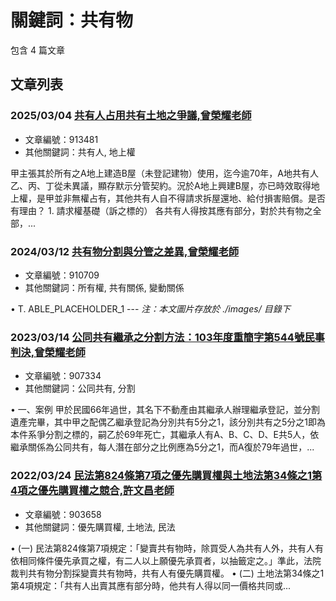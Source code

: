 # 關鍵詞：共有物

包含 4 篇文章

## 文章列表

### 2025/03/04 [共有人占用共有土地之爭議,曾榮耀老師](../../articles/913481_%E5%85%B1%E6%9C%89%E4%BA%BA%E5%8D%A0%E7%94%A8%E5%85%B1%E6%9C%89%E5%9C%9F%E5%9C%B0%E4%B9%8B%E7%88%AD%E8%AD%B0%2C%E6%9B%BE%E6%A6%AE%E8%80%80%E8%80%81%E5%B8%AB.md)
- 文章編號：913481
- 其他關鍵詞：共有人, 地上權

甲主張其於所有之A地上建造B屋（未登記建物）使用，迄今逾70年，A地共有人乙、丙、丁從未異議，顯存默示分管契約。況於A地上興建B屋，亦已時效取得地上權，是甲並非無權占有，其他共有人自不得請求拆屋還地、給付損害賠償。是否有理由？ 1. 請求權基礎（訴之標的） 各共有人得按其應有部分，對於共有物之全部，...

### 2024/03/12 [共有物分割與分管之差異,曾榮耀老師](../../articles/910709_%E5%85%B1%E6%9C%89%E7%89%A9%E5%88%86%E5%89%B2%E8%88%87%E5%88%86%E7%AE%A1%E4%B9%8B%E5%B7%AE%E7%95%B0%2C%E6%9B%BE%E6%A6%AE%E8%80%80%E8%80%81%E5%B8%AB.md)
- 文章編號：910709
- 其他關鍵詞：所有權, 共有關係, 變動關係

• T. ABLE_PLACEHOLDER_1 --- *注：本文圖片存放於 ./images/ 目錄下*

### 2023/03/14 [公同共有繼承之分割方法：103年度重簡字第544號民事判決,曾榮耀老師](../../articles/907334_%E5%85%AC%E5%90%8C%E5%85%B1%E6%9C%89%E7%B9%BC%E6%89%BF%E4%B9%8B%E5%88%86%E5%89%B2%E6%96%B9%E6%B3%95%EF%BC%9A103%E5%B9%B4%E5%BA%A6%E9%87%8D%E7%B0%A1%E5%AD%97%E7%AC%AC544%E8%99%9F%E6%B0%91%E4%BA%8B%E5%88%A4%E6%B1%BA%2C%E6%9B%BE%E6%A6%AE%E8%80%80%E8%80%81%E5%B8%AB.md)
- 文章編號：907334
- 其他關鍵詞：公同共有, 分割

• 一、案例 甲於民國66年過世，其名下不動產由其繼承人辦理繼承登記，並分割遺產完畢，其中甲之配偶乙繼承登記為分別共有5分之1，該分別共有之5分之1即為本件系爭分割之標的，嗣乙於69年死亡，其繼承人有A、B、C、D、E共5人，依繼承關係為公同共有，每人潛在部分之比例應為5分之1，而A復於79年過世，...

### 2022/03/24 [民法第824條第7項之優先購買權與土地法第34條之1第4項之優先購買權之競合,許文昌老師](../../articles/903658_%E6%B0%91%E6%B3%95%E7%AC%AC824%E6%A2%9D%E7%AC%AC7%E9%A0%85%E4%B9%8B%E5%84%AA%E5%85%88%E8%B3%BC%E8%B2%B7%E6%AC%8A%E8%88%87%E5%9C%9F%E5%9C%B0%E6%B3%95%E7%AC%AC34%E6%A2%9D%E4%B9%8B1%E7%AC%AC4%E9%A0%85%E4%B9%8B%E5%84%AA%E5%85%88%E8%B3%BC%E8%B2%B7%E6%AC%8A%E4%B9%8B%E7%AB%B6%E5%90%88%2C%E8%A8%B1%E6%96%87%E6%98%8C%E8%80%81%E5%B8%AB.md)
- 文章編號：903658
- 其他關鍵詞：優先購買權, 土地法, 民法

• (一) 民法第824條第7項規定：「變賣共有物時，除買受人為共有人外，共有人有依相同條件優先承買之權，有二人以上願優先承買者，以抽籤定之。」準此，法院裁判共有物分割採變賣共有物時，共有人有優先購買權。 • (二) 土地法第34條之1第4項規定：「共有人出賣其應有部分時，他共有人得以同一價格共同或...
